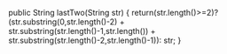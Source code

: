 public String lastTwo(String str) {
  return(str.length()>=2)?
  (str.substring(0,str.length()-2) +  
  str.substring(str.length()-1,str.length()) +
  str.substring(str.length()-2,str.length()-1)):
  str; 
}
